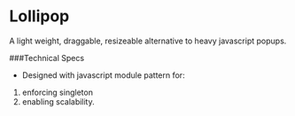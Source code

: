 Lollipop
===========

A light weight, draggable, resizeable alternative to heavy javascript popups.

###Technical Specs
* Designed with javascript module pattern for:
1. enforcing singleton
2. enabling scalability.
